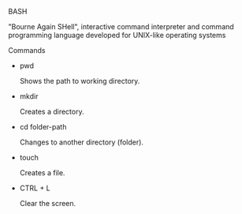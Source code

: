 BASH

"Bourne Again SHell", interactive command interpreter and command programming language developed for UNIX-like operating systems

Commands

* pwd

  Shows the path to working directory.

* mkdir

  Creates a directory.

* cd folder-path

  Changes to another directory (folder).

* touch

  Creates a file.

* CTRL + L

  Clear the screen.

